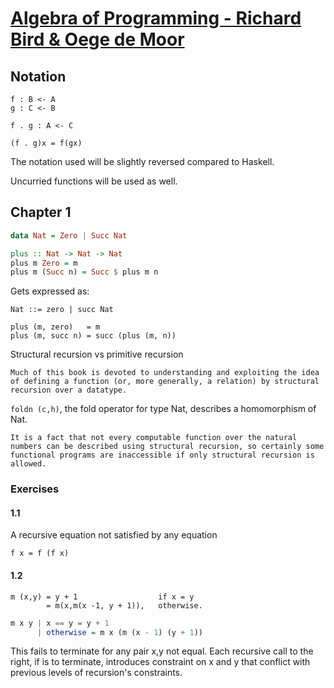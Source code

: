 # [Algebra of Programming - Richard Bird & Oege de Moor](https://themattchan.com/docs/algprog.pdf)

## Notation

```
f : B <- A
g : C <- B

f . g : A <- C

(f . g)x = f(gx)
```

The notation used will be slightly reversed compared to Haskell.

Uncurried functions will be used as well.

## Chapter 1
```haskell
data Nat = Zero | Succ Nat

plus :: Nat -> Nat -> Nat
plus m Zero = m
plus m (Succ n) = Succ $ plus m n
```

Gets expressed as:

```
Nat ::= zero | succ Nat

plus (m, zero)   = m
plus (m, succ n) = succ (plus (m, n))
```

Structural recursion vs primitive recursion

```
Much of this book is devoted to understanding and exploiting the idea of defining a function (or, more generally, a relation) by structural recursion over a datatype.
```

`foldn (c,h)`, the fold operator for type Nat, describes a homomorphism of Nat.

```Commonplace
It is a fact that not every computable function over the natural numbers can be described using structural recursion, so certainly some functional programs are inaccessible if only structural recursion is allowed.
```

### Exercises

#### 1.1

A recursive equation not satisfied by any equation

```
f x = f (f x)
```
#### 1.2

```
m (x,y) = y + 1                  if x = y
        = m(x,m(x -1, y + 1)),   otherwise.
```

```haskell
m x y | x == y = y + 1
      | otherwise = m x (m (x - 1) (y + 1))
```

This fails to terminate for any pair x,y not equal. Each recursive call to the right, if is to terminate, introduces constraint on x and y that conflict with previous levels of recursion's constraints.
